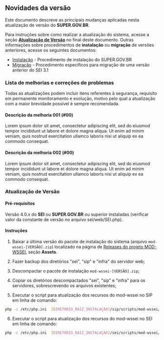 ## Novidades da versão <VERSAO>

Este documento descreve as principais mudanças aplicadas nesta atualização de versão do **SUPER.GOV.BR**.

Para instruções sobre como realizar a atualização do sistema, acesse a seção **[Atualização de Versão](#atualização-de-versão)** no final deste documento. Outras informações sobre procedimentos de **instalação** ou **migração** de versões anteriores, acesse os seguintes documentos:

* [Instalação](../<VERSAO>/docs/INSTALACAO.md) - Procedimento de instalação do SUPER.GOV.BR
* [Migração](../<VERSAO>/docs/MIGRACAO.md) - Procedimento específicos para migração de uma versão anterior do SEI 3.1


### Lista de melhorias e correções de problemas

Todas as atualizações podem incluir itens referentes à segurança, requisito em permanente monitoramento e evolução, motivo pelo qual a atualização com a maior brevidade possível é sempre recomendada.


#### Descrição da melhoria 001 (#00)

Lorem ipsum dolor sit amet, consectetur adipiscing elit, sed do eiusmod tempor incididunt ut labore et dolore magna aliqua. Ut enim ad minim veniam, quis nostrud exercitation ullamco laboris nisi ut aliquip ex ea commodo consequat.

#### Descrição da melhoria 002 (#00)

Lorem ipsum dolor sit amet, consectetur adipiscing elit, sed do eiusmod tempor incididunt ut labore et dolore magna aliqua. Ut enim ad minim veniam, quis nostrud exercitation ullamco laboris nisi ut aliquip ex ea commodo consequat.



### Atualização de Versão

#### Pré-requisitos

Versão 4.0.x do **SEI** ou **SUPER.GOV.BR** ou superior instaladas (verificar valor da constante de versão no arquivo sei/web/SEI.php).

#### Instruções

1. Baixar a última versão do pacote de instalação do sistema (arquivo `mod-wssei-[VERSÃO].zip`) localizado na página de [Releases do projeto MOD-WSSEI](https://github.com/spbgovbr/mod-wssei/releases), seção **Assets**.

2. Fazer backup dos diretórios "sei", "sip" e "infra" do servidor web;

3. Descompactar o pacote de instalação `mod-wssei-[VERSÃO].zip`;

4. Copiar os diretórios descompactados "sei", "sip" e "infra" para os servidores, sobrescrevendo os arquivos existentes;

5. Executar o script para atualização dos recursos do mod-wssei no SIP em linha de comando:

```bash
php -c /etc/php.ini  [DIRETORIO_RAIZ_INSTALAÇÃO]/sip/scripts/mod-wssei/sip_atualizar_versao_modulo_wssei.php
```

6. Executar o script para atualização dos recursos do mod-wssei no SEI em linha de comando:

```bash
php -c /etc/php.ini  [DIRETORIO_RAIZ_INSTALAÇÃO]/sei/scripts/mod-wssei/sei_atualizar_versao_modulo_wssei.php
```